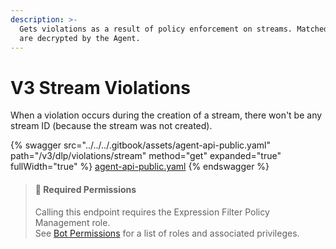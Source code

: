```yaml
---
description: >-
  Gets violations as a result of policy enforcement on streams. Matched terms
  are decrypted by the Agent.
---
```


# V3 Stream Violations

When a violation occurs during the creation of a stream, there won't be any stream ID (because the stream was not created).

{% swagger src="../../../.gitbook/assets/agent-api-public.yaml" path="/v3/dlp/violations/stream" method="get" expanded="true" fullWidth="true" %}
[agent-api-public.yaml](../../../.gitbook/assets/agent-api-public.yaml)
{% endswagger %}

> #### 🚧 Required Permissions
>
> Calling this endpoint requires the Expression Filter Policy Management role.\
> See [Bot Permissions](https://docs.developers.symphony.com/building-bots-on-symphony/configuration/bot-permissions) for a list of roles and associated privileges.
